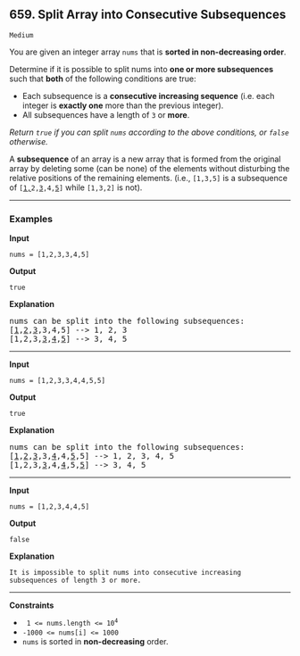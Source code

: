 ## 659. Split Array into Consecutive Subsequences

`Medium`

You are given an integer array `nums` that is **sorted in non-decreasing order**.

Determine if it is possible to split nums into **one or more subsequences** such that **both** of the following conditions are true:

* Each subsequence is a **consecutive increasing sequence** (i.e. each integer is **exactly one** more than the previous integer).
* All subsequences have a length of `3` or **more**.

*Return `true` if you can split `nums` according to the above conditions, or `false` otherwise.*

A **subsequence** of an array is a new array that is formed from the original array by deleting some (can be none) of the elements without disturbing the relative positions of the remaining elements. (i.e., `[1,3,5]` is a subsequence of <code>[<u>1,</u>2,<u>3</u>,4,<u>5</u>]</code> while `[1,3,2]` is not).

---

### Examples

**Input**
```
nums = [1,2,3,3,4,5]
```

**Output**
```
true
```

**Explanation**
<pre>
nums can be split into the following subsequences:
[<u>1</u>,<u>2</u>,<u>3</u>,3,4,5] --> 1, 2, 3
[1,2,3,<u>3</u>,<u>4</u>,<u>5</u>] --> 3, 4, 5
</pre>

---

**Input**
```
nums = [1,2,3,3,4,4,5,5]
```

**Output**
```
true
```

**Explanation**
<pre>
nums can be split into the following subsequences:
[<u>1</u>,<u>2</u>,<u>3</u>,3,<u>4</u>,4,<u>5</u>,5] --> 1, 2, 3, 4, 5
[1,2,3,<u>3</u>,4,<u>4</u>,5,<u>5</u>] --> 3, 4, 5
</pre>

---

**Input**
```
nums = [1,2,3,4,4,5]
```

**Output**
```
false
```

**Explanation**
```
It is impossible to split nums into consecutive increasing subsequences of length 3 or more.
```

---

**Constraints**
* <code> 1 <= nums.length <= 10<sup>4</sup></code>
* `-1000 <= nums[i] <= 1000`
* `nums` is sorted in **non-decreasing** order.
